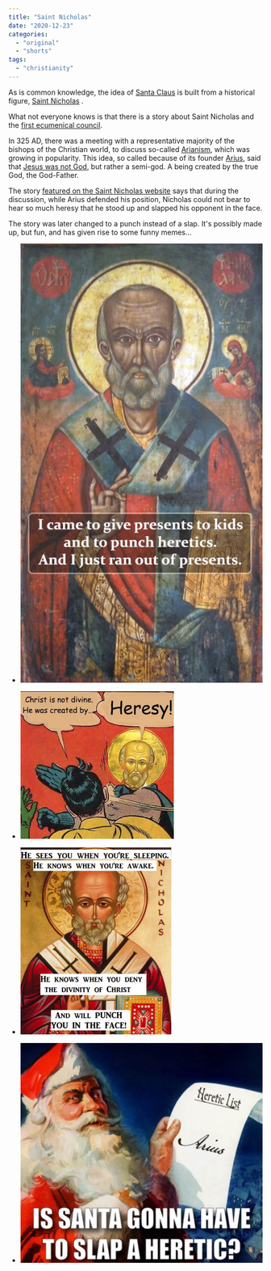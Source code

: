 ```yaml
---
title: "Saint Nicholas"
date: "2020-12-23"
categories: 
  - "original"
  - "shorts"
tags: 
  - "christianity"
---
```


As is common knowledge, the idea of [Santa Claus](https://en.wikipedia.org/wiki/Santa_Claus) is built from a historical figure, [Saint Nicholas](https://www.stnicholascenter.org/) .

What not everyone knows is that there is a story about Saint Nicholas and the [first ecumenical council](https://en.wikipedia.org/wiki/Saint_Nicholas).

In 325 AD, there was a meeting with a representative majority of the bishops of the Christian world, to discuss so-called [Arianism](https://pt.wikipedia.org/wiki/Arianism), which was growing in popularity. This idea, so called because of its founder [Arius](https://en.wikipedia.org/wiki/Arius), said that [Jesus was not God](2023/09/the-divinity-of-christ/), but rather a semi-god. A being created by the true God, the God-Father.

The story [featured on the Saint Nicholas website](https://www.stnicholascenter.org/who-is-st-nicholas/stories-legends/traditional-stories/life-of-nicholas/bishop-nicholas-loses-his-cool) says that during the discussion, while Arius defended his position, Nicholas could not bear to hear so much heresy that he stood up and slapped his opponent in the face.

The story was later changed to a punch instead of a slap. It's possibly made up, but fun, and has given rise to some funny memes...

- ![](images/WhatsApp-Image-2020-12-02-at-11.20.00.jpeg)
    
- ![](images/WhatsApp-Image-2020-12-02-at-11.19.06.jpeg)
    
- ![](images/WhatsApp-Image-2020-12-02-at-11.19.44.jpeg)
    
- ![](images/WhatsApp-Image-2020-12-02-at-11.19.25-1024x927.jpeg)
